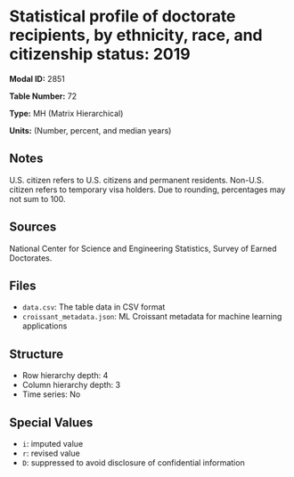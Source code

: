 # Statistical profile of doctorate recipients, by ethnicity, race, and citizenship status: 2019

**Modal ID:** 2851

**Table Number:** 72

**Type:** MH (Matrix Hierarchical)

**Units:** (Number, percent, and median years)

## Notes

U.S. citizen refers to U.S. citizens and permanent residents. Non-U.S. citizen refers to temporary visa holders. Due to rounding, percentages may not sum to 100.

## Sources

National Center for Science and Engineering Statistics, Survey of Earned Doctorates.

## Files

- `data.csv`: The table data in CSV format
- `croissant_metadata.json`: ML Croissant metadata for machine learning applications

## Structure

- Row hierarchy depth: 4
- Column hierarchy depth: 3
- Time series: No

## Special Values

- `i`: imputed value
- `r`: revised value
- `D`: suppressed to avoid disclosure of confidential information

